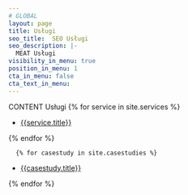 ```yaml
---
# GLOBAL 
layout: page
title: Usługi
seo_title:  SEO Usługi
seo_description: |-
  MEAT Usługi
visibility_in_menu: true
position_in_menu: 1 
cta_in_menu: false
cta_text_in_menu: 
---
```

CONTENT Usługi
      {% for service in site.services %}
  <ul>
    <li><a href="{{service.url}}">{{service.title}}</a></li>    
  </ul>                         
  {% endfor %}
  
      {% for casestudy in site.casestudies %}
  <ul>
    <li><a href="{{casestudy.url}}">{{casestudy.title}}</a></li>        
  </ul>                     
  {% endfor %}